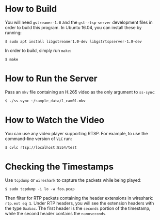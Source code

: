 # How to Build

You will need `gstreamer-1.0` and the `gst-rtsp-server` development
files in order to build this program. In Ubuntu 16.04, you can install
these by running:

    $ sudo apt install libgstreamer1.0-dev libgstrtspserver-1.0-dev

In order to build, simply run `make`:

    $ make

# How to Run the Server

Pass an `mkv` file containing an H.265 video as the only argument to
`ss-sync`:

    $ ./ss-sync ~/sample_data/1_cam01.mkv

# How to Watch the Video

You can use any video player supporting RTSP. For example, to use the
command-line version of `VLC` run:

    $ cvlc rtsp://localhost:8554/test

# Checking the Timestamps

Use `tcpdump` or `wireshark` to capture the packets while being
played:

    $ sudo tcpdump -i lo -w foo.pcap

Then filter for RTP packets containing the header extensions in
wireshark: `rtp.ext eq 1`. Under RTP headers, you will see the
extension headers with the type `0xabac`. The first header is the
`seconds` portion of the timestamp, while the second header contains
the `nanoseconds`.
